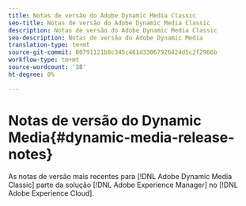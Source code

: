 ```yaml
---
title: Notas de versão do Adobe Dynamic Media Classic
seo-title: Notas de versão do Adobe Dynamic Media Classic
description: Notas de versão do Adobe Dynamic Media Classic
seo-description: Notas de versão do Adobe Dynamic Media
translation-type: tm+mt
source-git-commit: 00791121b8c345c461d33067926424d5c2f2966b
workflow-type: tm+mt
source-wordcount: '38'
ht-degree: 0%

---
```



# Notas de versão do Dynamic Media{#dynamic-media-release-notes}

As notas de versão mais recentes para [!DNL Adobe Dynamic Media Classic] parte da solução [!DNL Adobe Experience Manager] no [!DNL Adobe Experience Cloud].